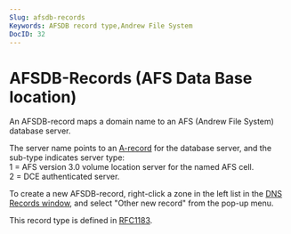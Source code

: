 ```yaml
---
Slug: afsdb-records
Keywords: AFSDB record type,Andrew File System
DocID: 32
---
```

# AFSDB-Records (AFS Data Base location)

An AFSDB-record maps a domain name to an AFS (Andrew File System) database server.

The server name points to an [A-record](rec_a.md) for the database server, and the sub-type indicates server type:\
1 = AFS version 3.0 volume location server for the named AFS cell.\
2 = DCE authenticated server.

To create a new AFSDB-record, right-click a zone in the left list in the [DNS Records window](wd_records.md), and select "Other new record" from the pop-up menu.

This record type is defined in [RFC1183](http://www.rfc-editor.org/rfc/rfc1183.txt).
